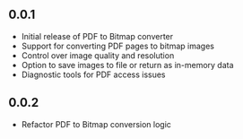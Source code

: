 ## 0.0.1

* Initial release of PDF to Bitmap converter
* Support for converting PDF pages to bitmap images
* Control over image quality and resolution
* Option to save images to file or return as in-memory data
* Diagnostic tools for PDF access issues


## 0.0.2
* Refactor PDF to Bitmap conversion logic